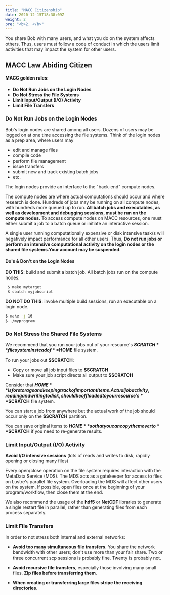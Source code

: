 ```yaml
---
title: "MACC Citizenship"
date: 2020-12-15T18:38:09Z
weight: 2
pre: "<b>2. </b>"
---
```

You share Bob with many users, and what you do on the system affects others. Thus, users must follow a code of conduct in which the users limit activities that may impact the system for other users. 

## MACC Law Abiding Citizen

#### MACC golden rules:

* **Do Not Run Jobs on the Login Nodes**
* **Do Not Stress the File Systems**
* **Limit Input/Output (I/O) Activity**
* **Limit File Transfers**

### Do Not Run Jobs on the Login Nodes

Bob's login nodes are shared among all users. Dozens of users may be logged on at one time accessing the file systems. Think of the login nodes as a prep area, where users may

* edit and manage files
* compile code
* perform file management
* issue transfers
* submit new and track existing batch jobs
* etc. 

The login nodes provide an interface to the "back-end" compute nodes.

The compute nodes are where actual computations should occur and where research is done. Hundreds of jobs may be running on all compute nodes, with hundreds more queued up to run. **All batch jobs and executables, as well as development and debugging sessions, must be run on the compute nodes.** To access compute nodes on MACC resources, one must either submit a job to a batch queue or initiate an interactive session.

A single user running computationally expensive or disk intensive task/s will negatively impact performance for all other users. Thus, **Do not run jobs or perform an intensive computational activity on the login nodes or the shared file systems.Your account may be suspended.**

<!-- Running jobs on the login nodes is one of the fastest routes to account suspension. Instead, run on the compute nodes via an interactive session (idev or by submitting a batch job.

We stress this aggain, **Do not run jobs or perform an intensive computational activity on the login nodes or the shared file systems.
Your account may be suspended.** and you will lose access to the queues if your jobs are impacting other users.**-->

#### Do's & Don't on the Login Nodes
<!-- 
Do not run research applications on the login nodes; this includes frameworks like MATLAB and R, as well as computationally or I/O intensive Python scripts. If you need interactive access, use the idev utility or Slurm's srun to schedule one or more compute nodes.

**DO THIS**: Start an interactive session on a compute node and run Matlab.

```bash
  $ project=acctxxx #Project to which the value of the interactive session will be discounted
  $ idev $project 
    nid00181$ matlab
```

**DO NOT DO THIS**: Run Matlab or other software packages on a login node
```bash
$ matlab
```

Do not launch too many simultaneous processes; while it's fine to compile on a login node, a command like "make -j 16" (which compiles on 16 cores) may impact other users.
 -->

**DO THIS**: build and submit a batch job. All batch jobs run on the compute nodes.

```bash
 $ make mytarget
 $ sbatch myjobscript
```

**DO NOT DO THIS**: invoke multiple build sessions, run an executable on a login node.

```bash
$ make -j 16
$ ./myprogram
```
<!-- That script you wrote to poll job status should probably do so once every few minutes rather than several times a second. -->

### Do Not Stress the Shared File Systems

We recommend that you run your jobs out of your resource's **$SCRATCH** file system instead of **$HOME** file system. 

To run your jobs out **$SCRATCH**:

* Copy or move all job input files to **$SCRATCH**
* Make sure your job script directs all output to **$SCRATCH**

Consider that **$HOME** is for storage and keeping track of important items. Actual job activity, reading and writing to disk, should be offloaded to your resource's **$SCRATCH** file system.

You can start a job from anywhere but the actual work of the job should occur only on the **$SCRATCH** partition.
 
You can save original items to **$HOME** so that you can copy them over to **$SCRATCH** if you need to re-generate results.

### Limit Input/Output (I/O) Activity

<!-- In addition to the file system tips above, it's important that your jobs limit all I/O activity. This section focuses on ways to avoid causing problems on each resources' shared file systems. -->

**Avoid I/O intensive sessions** (lots of reads and writes to disk, rapidly opening or closing many files)

Every open/close operation on the file system requires interaction with the MetaData Service (MDS). The MDS acts as a gatekeeper for access to files on Lustre's parallel file system. Overloading the MDS will affect other users on the system. If possible, open files once at the beginning of your program/workflow, then close them at the end.

We also recommend the usage of the **hdf5** or **NetCDF** libraries to generate a single restart file in parallel, rather than generating files from each process separately.

<!-- Avoid opening and closing files repeatedly in tight loops. Every open/close operation on the file system requires interaction with the MetaData Service (MDS). The MDS acts as a gatekeeper for access to files on Lustre's parallel file system. Overloading the MDS will affect other users on the system. If possible, open files once at the beginning of your program/workflow, then close them at the end.

Don't get greedy. If you know or suspect your workflow is I/O intensive, don't submit a pile of simultaneous jobs. Writing restart/snapshot files can stress the file system; avoid doing so too frequently. Also, use the hdf5 or netcdf libraries to generate a single restart file in parallel, rather than generating files from each process separately.

If you know your jobs will require significant I/O, please submit a support ticket and an HPC consultant will work with you. See also Managing I/O on MACC Resources for additional information. -->

### Limit File Transfers

In order to not stress both internal and external networks:

* **Avoid too many simultaneous file transfers**. You share the network bandwidth with other users; don't use more than your fair share. Two or three concurrent scp sessions is probably fine. Twenty is probably not.

* **Avoid recursive file transfers**, especially those involving many small files. **Zip files before transferring them**.

* **When creating or transferring large files stripe the receiving directories**.
 <!-- See STRIPING for more information. -->